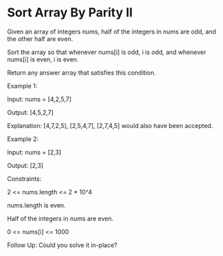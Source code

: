 # Sort Array By Parity II

Given an array of integers nums, half of the integers in nums are odd, and the other half are even.

Sort the array so that whenever nums[i] is odd, i is odd, and whenever nums[i] is even, i is even.

Return any answer array that satisfies this condition.

 

Example 1:

Input: nums = [4,2,5,7]

Output: [4,5,2,7]

Explanation: [4,7,2,5], [2,5,4,7], [2,7,4,5] would also have been accepted.

Example 2:

Input: nums = [2,3]

Output: [2,3]



Constraints:

2 <= nums.length <= 2 * 10^4

nums.length is even.

Half of the integers in nums are even.

0 <= nums[i] <= 1000
 

Follow Up: Could you solve it in-place?
